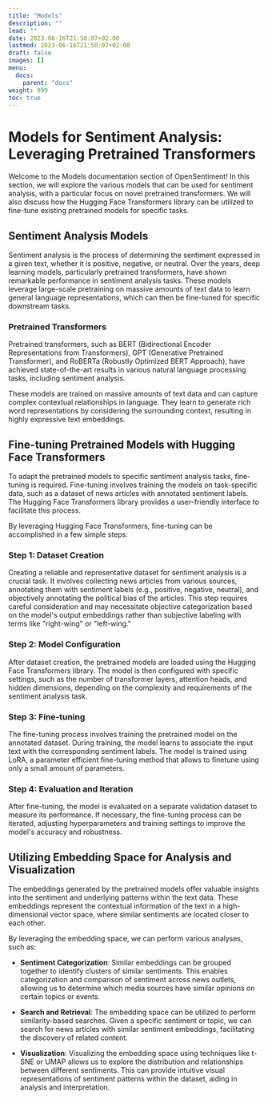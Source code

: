 ```yaml
---
title: "Models"
description: ""
lead: ""
date: 2023-06-16T21:50:07+02:00
lastmod: 2023-06-16T21:50:07+02:00
draft: false
images: []
menu:
  docs:
    parent: "docs"
weight: 999
toc: true
---
```


# Models for Sentiment Analysis: Leveraging Pretrained Transformers

Welcome to the Models documentation section of OpenSentiment! In this section, we will explore the various models that can be used for sentiment analysis, with a particular focus on novel pretrained transformers. We will also discuss how the Hugging Face Transformers library can be utilized to fine-tune existing pretrained models for specific tasks.

## Sentiment Analysis Models

Sentiment analysis is the process of determining the sentiment expressed in a given text, whether it is positive, negative, or neutral. Over the years, deep learning models, particularly pretrained transformers, have shown remarkable performance in sentiment analysis tasks. These models leverage large-scale pretraining on massive amounts of text data to learn general language representations, which can then be fine-tuned for specific downstream tasks.

### Pretrained Transformers

Pretrained transformers, such as BERT (Bidirectional Encoder Representations from Transformers), GPT (Generative Pretrained Transformer), and RoBERTa (Robustly Optimized BERT Approach), have achieved state-of-the-art results in various natural language processing tasks, including sentiment analysis.

These models are trained on massive amounts of text data and can capture complex contextual relationships in language. They learn to generate rich word representations by considering the surrounding context, resulting in highly expressive text embeddings.

## Fine-tuning Pretrained Models with Hugging Face Transformers

To adapt the pretrained models to specific sentiment analysis tasks, fine-tuning is required. Fine-tuning involves training the models on task-specific data, such as a dataset of news articles with annotated sentiment labels. The Hugging Face Transformers library provides a user-friendly interface to facilitate this process.

By leveraging Hugging Face Transformers, fine-tuning can be accomplished in a few simple steps:

### Step 1: Dataset Creation

Creating a reliable and representative dataset for sentiment analysis is a crucial task. It involves collecting news articles from various sources, annotating them with sentiment labels (e.g., positive, negative, neutral), and objectively annotating the political bias of the articles. This step requires careful consideration and may necessitate objective categorization based on the model's output embeddings rather than subjective labeling with terms like "right-wing" or "left-wing."

### Step 2: Model Configuration

After dataset creation, the pretrained models are loaded using the Hugging Face Transformers library. The model is then configured with specific settings, such as the number of transformer layers, attention heads, and hidden dimensions, depending on the complexity and requirements of the sentiment analysis task.

### Step 3: Fine-tuning

The fine-tuning process involves training the pretrained model on the annotated dataset. During training, the model learns to associate the input text with the corresponding sentiment labels. The model is trained using LoRA, a parameter efficient fine-tuning method that allows to finetune using only a small amount of parameters.

### Step 4: Evaluation and Iteration

After fine-tuning, the model is evaluated on a separate validation dataset to measure its performance. If necessary, the fine-tuning process can be iterated, adjusting hyperparameters and training settings to improve the model's accuracy and robustness.

## Utilizing Embedding Space for Analysis and Visualization

The embeddings generated by the pretrained models offer valuable insights into the sentiment and underlying patterns within the text data. These embeddings represent the contextual information of the text in a high-dimensional vector space, where similar sentiments are located closer to each other.

By leveraging the embedding space, we can perform various analyses, such as:

- **Sentiment Categorization**: Similar embeddings can be grouped together to identify clusters of similar sentiments. This enables categorization and comparison of sentiment across news outlets, allowing us to determine which media sources have similar opinions on certain topics or events.

- **Search and Retrieval**: The embedding space can be utilized to perform similarity-based searches. Given a specific sentiment or topic, we can search for news articles with similar sentiment embeddings, facilitating the discovery of related content.

- **Visualization**: Visualizing the embedding space using techniques like t-SNE or UMAP allows us to explore the distribution and relationships between different sentiments. This can provide intuitive visual representations of sentiment patterns within the dataset, aiding in analysis and interpretation.